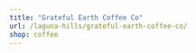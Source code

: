 ```yaml
---
title: "Grateful Earth Coffee Co"
url: /laguna-hills/grateful-earth-coffee-co/
shop: coffee
---
```

